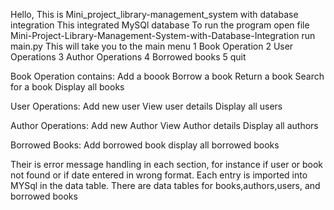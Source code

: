 Hello, This is Mini_project_library-management_system with database integration
This integrated MySQl database
To run the program open file Mini-Project-Library-Management-System-with-Database-Integration
run main.py
This will take you to the main menu
1 Book Operation
2 User Operations
3 Author Operations
4 Borrowed books
5 quit

 Book Operation contains:
   Add a boook
   Borrow a book
   Return a book
   Search for a book
   Display all books

  User Operations:
    Add new user
    View user details
    Display all users

  Author Operations:
     Add new Author
     View Author details
     Display all authors

  Borrowed Books:
    Add borrowed book
    display all borrowed books

  Their is error message handling in each section, for instance if user or book not found or if date entered in wrong format.
  Each entry is imported into MYSql in the data table. There are data tables for books,authors,users, and borrowed books
